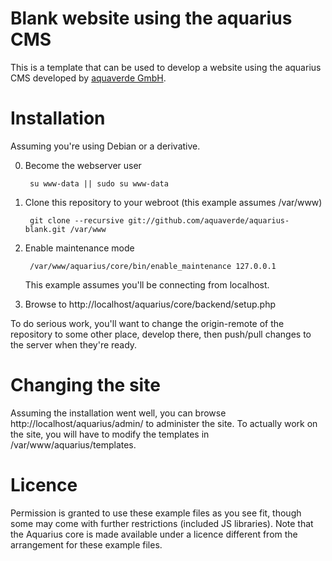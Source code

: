 # Blank website using the aquarius CMS

This is a template that can be used to develop a website using the aquarius
CMS developed by [aquaverde GmbH](http://aquaverde.ch).


# Installation

Assuming you're using Debian or a derivative.

0. Become the webserver user 

        su www-data || sudo su www-data

1. Clone this repository to your webroot (this example assumes /var/www)

        git clone --recursive git://github.com/aquaverde/aquarius-blank.git /var/www

2. Enable maintenance mode

        /var/www/aquarius/core/bin/enable_maintenance 127.0.0.1

   This example assumes you'll be connecting from localhost.
3. Browse to http://localhost/aquarius/core/backend/setup.php

To do serious work, you'll want to change the origin-remote of the
repository to some other place, develop there, then push/pull changes to the
server when they're ready.


# Changing the site

Assuming the installation went well, you can browse 
http://localhost/aquarius/admin/ to administer the site. To actually work on the
site, you will have to modify the templates in /var/www/aquarius/templates.


# Licence

Permission is granted to use these example files as you see fit, though some may
come with further restrictions (included JS libraries). Note that the Aquarius
core is made available under a licence different from the arrangement for these
example files.